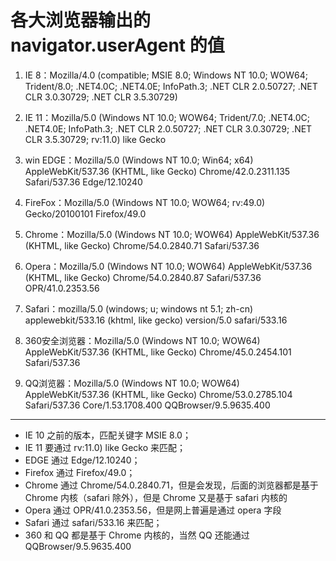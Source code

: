 # 各大浏览器输出的 navigator.userAgent 的值
1. IE 8：Mozilla/4.0 (compatible; MSIE 8.0; Windows NT 10.0; WOW64; Trident/8.0; .NET4.0C; .NET4.0E; InfoPath.3; .NET CLR 2.0.50727; .NET CLR 3.0.30729; .NET CLR 3.5.30729)

2. IE 11：Mozilla/5.0 (Windows NT 10.0; WOW64; Trident/7.0; .NET4.0C; .NET4.0E; InfoPath.3; .NET CLR 2.0.50727; .NET CLR 3.0.30729; .NET CLR 3.5.30729; rv:11.0) like Gecko

3. win EDGE：Mozilla/5.0 (Windows NT 10.0; Win64; x64) AppleWebKit/537.36 (KHTML, like Gecko) Chrome/42.0.2311.135 Safari/537.36 Edge/12.10240

4. FireFox：Mozilla/5.0 (Windows NT 10.0; WOW64; rv:49.0) Gecko/20100101 Firefox/49.0

5. Chrome：Mozilla/5.0 (Windows NT 10.0; WOW64) AppleWebKit/537.36 (KHTML, like Gecko) Chrome/54.0.2840.71 Safari/537.36

6. Opera：Mozilla/5.0 (Windows NT 10.0; WOW64) AppleWebKit/537.36 (KHTML, like Gecko) Chrome/54.0.2840.87 Safari/537.36 OPR/41.0.2353.56

7. Safari：mozilla/5.0 (windows; u; windows nt 5.1; zh-cn) applewebkit/533.16 (khtml, like gecko) version/5.0 safari/533.16

8. 360安全浏览器：Mozilla/5.0 (Windows NT 10.0; WOW64) AppleWebKit/537.36 (KHTML, like Gecko) Chrome/45.0.2454.101 Safari/537.36

9. QQ浏览器：Mozilla/5.0 (Windows NT 10.0; WOW64) AppleWebKit/537.36 (KHTML, like Gecko) Chrome/53.0.2785.104 Safari/537.36 Core/1.53.1708.400 QQBrowser/9.5.9635.400

***
- IE 10 之前的版本，匹配关键字 MSIE 8.0；
- IE 11 要通过 rv:11.0) like Gecko 来匹配；
- EDGE 通过 Edge/12.10240；
- Firefox 通过 Firefox/49.0；
- Chrome 通过 Chrome/54.0.2840.71，但是会发现，后面的浏览器都是基于  Chrome 内核（safari 除外），但是 Chrome 又是基于 safari 内核的
- Opera 通过 OPR/41.0.2353.56，但是网上普遍是通过 opera 字段
- Safari 通过 safari/533.16 来匹配；
- 360 和 QQ 都是基于 Chrome 内核的，当然 QQ 还能通过 QQBrowser/9.5.9635.400